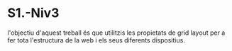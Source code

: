 # S1.-Niv3

l'objectiu d'aquest treball és que utilitzis les propietats de grid layout per a fer tota l'estructura de la web i els seus diferents dispositius.
